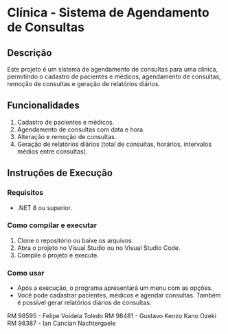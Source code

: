 # Clínica - Sistema de Agendamento de Consultas

## Descrição
Este projeto é um sistema de agendamento de consultas para uma clínica, permitindo o cadastro de pacientes e médicos, agendamento de consultas, remoção de consultas e geração de relatórios diários.

## Funcionalidades
1. Cadastro de pacientes e médicos.
2. Agendamento de consultas com data e hora.
3. Alteração e remoção de consultas.
4. Geração de relatórios diários (total de consultas, horários, intervalos médios entre consultas).

## Instruções de Execução

### Requisitos
- .NET 8 ou superior.

### Como compilar e executar
1. Clone o repositório ou baixe os arquivos.
2. Abra o projeto no Visual Studio ou no Visual Studio Code.
3. Compile o projeto e execute.

### Como usar
- Após a execução, o programa apresentará um menu com as opções.
- Você pode cadastrar pacientes, médicos e agendar consultas. Também é possível gerar relatórios diários de consultas.

RM 98595 - Felipe Voidela Toledo
RM 98481 - Gustavo Kenzo Kano Ozeki
RM 98387 - Ian Cancian Nachtergaele

